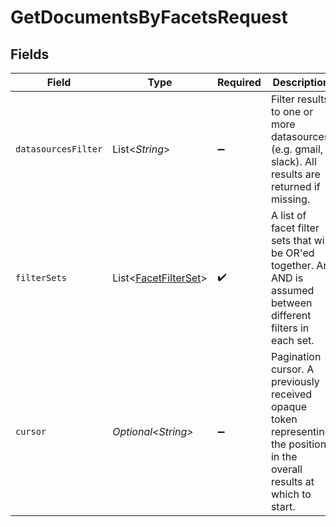 # GetDocumentsByFacetsRequest


## Fields

| Field                                                                                                                     | Type                                                                                                                      | Required                                                                                                                  | Description                                                                                                               |
| ------------------------------------------------------------------------------------------------------------------------- | ------------------------------------------------------------------------------------------------------------------------- | ------------------------------------------------------------------------------------------------------------------------- | ------------------------------------------------------------------------------------------------------------------------- |
| `datasourcesFilter`                                                                                                       | List\<*String*>                                                                                                           | :heavy_minus_sign:                                                                                                        | Filter results to one or more datasources (e.g. gmail, slack). All results are returned if missing.                       |
| `filterSets`                                                                                                              | List\<[FacetFilterSet](../../models/components/FacetFilterSet.md)>                                                        | :heavy_check_mark:                                                                                                        | A list of facet filter sets that will be OR'ed together. An AND is assumed between different filters in each set.         |
| `cursor`                                                                                                                  | *Optional\<String>*                                                                                                       | :heavy_minus_sign:                                                                                                        | Pagination cursor. A previously received opaque token representing the position in the overall results at which to start. |